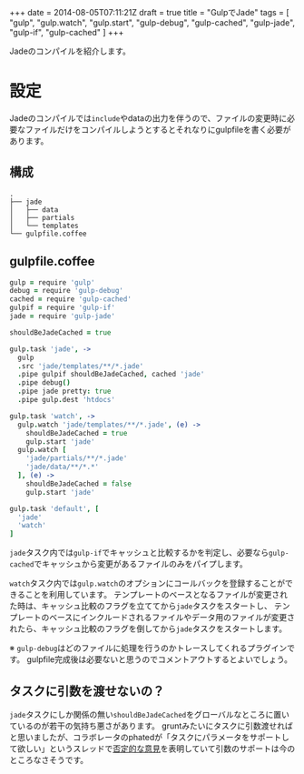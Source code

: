 +++
date = 2014-08-05T07:11:21Z
draft = true
title = "GulpでJade"
tags = [
  "gulp",
  "gulp.watch",
  "gulp.start",
  "gulp-debug",
  "gulp-cached",
  "gulp-jade",
  "gulp-if",
  "gulp-cached"
]
+++

Jadeのコンパイルを紹介します。

# 設定

Jadeのコンパイルでは`include`やdataの出力を伴うので、ファイルの変更時に必要なファイルだけをコンパイルしようとするとそれなりにgulpfileを書く必要があります。

## 構成
```
.
├── jade
│   ├── data
│   ├── partials
│   └── templates
└── gulpfile.coffee
```

## gulpfile.coffee
```coffeescript
gulp = require 'gulp'
debug = require 'gulp-debug'
cached = require 'gulp-cached'
gulpif = require 'gulp-if'
jade = require 'gulp-jade'

shouldBeJadeCached = true

gulp.task 'jade', ->
  gulp
  .src 'jade/templates/**/*.jade'
  .pipe gulpif shouldBeJadeCached, cached 'jade'
  .pipe debug()
  .pipe jade pretty: true
  .pipe gulp.dest 'htdocs'

gulp.task 'watch', ->
  gulp.watch 'jade/templates/**/*.jade', (e) ->
    shouldBeJadeCached = true
    gulp.start 'jade'
  gulp.watch [
    'jade/partials/**/*.jade'
    'jade/data/**/*.*'
  ], (e) ->
    shouldBeJadeCached = false
    gulp.start 'jade'

gulp.task 'default', [
  'jade'
  'watch'
]
```

`jade`タスク内では`gulp-if`でキャッシュと比較するかを判定し、必要なら`gulp-cached`でキャッシュから変更があるファイルのみをパイプします。

`watch`タスク内では`gulp.watch`のオプションにコールバックを登録することができることを利用しています。
テンプレートのベースとなるファイルが変更された時は、キャッシュ比較のフラグを立ててから`jade`タスクをスタートし、
テンプレートのベースにインクルードされるファイルやデータ用のファイルが変更されたら、キャッシュ比較のフラグを倒してから`jade`タスクをスタートします。

※ `gulp-debug`はどのファイルに処理を行うのかトレースしてくれるプラグインです。
gulpfile完成後は必要ないと思うのでコメントアウトするとよいでしょう。

## タスクに引数を渡せないの？

`jade`タスクにしか関係の無い`shouldBeJadeCached`をグローバルなところに置いているのが若干の気持ち悪さがあります。
gruntみたいにタスクに引数渡せればと思いましたが、コラボレータのphatedが「タスクにパラメータをサポートして欲しい」というスレッドで[否定的な意見](https://github.com/orchestrator/orchestrator/issues/17#issuecomment-33324929)を表明していて引数のサポートは今のところなさそうです。
